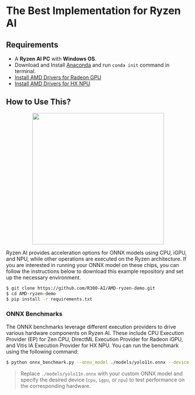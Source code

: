 # The Best Implementation for Ryzen AI

## Requirements
* A **Ryzen AI PC** with **Windows OS**.
* Download and Install [Anaconda](https://www.anaconda.com/download) and run `conda init` command in terminal.
* [Install AMD Drivers for Radeon GPU](https://www.amd.com/en/support/download/drivers.html)
* [Install AMD Drivers for HX NPU](https://ryzenai.docs.amd.com/en/latest/inst.html) 

## How to Use This?

<div align="center">
<img src="https://github.com/R300-AI/AMD-ryzen-demo/blob/main/docs/images/chipset.png" width=360"/>
</div>

Ryzen AI provides acceleration options for ONNX models using CPU, iGPU, and NPU, while other operations are executed on the Ryzen architecture. If you are interested in running your ONNX model on these chips, you can follow the instructions below to download this example repository and set up the necessary environment.
  
  ```bash
  $ git clone https://github.com/R300-AI/AMD-ryzen-demo.git
  $ cd AMD-ryzen-demo
  $ pip install -r requirements.txt
  ```

### ONNX Benchmarks

The ONNX benchmarks leverage different execution providers to drive various hardware components on Ryzen AI. These include CPU Execution Provider (EP) for Zen CPU, DirectML Execution Provider for Radeon iGPU, and Vitis IA Execution Provider for HX NPU. You can run the benchmark using the following command:
  
  ```bash
  $ python onnx_benchmark.py --onnx_model ./models/yolo11n.onnx --device cpu
  ```
  > Replace `./models/yolo11n.onnx` with your custom ONNX model and specify the desired device (`cpu`, `igpu`, or `npu`) to test performance on the corresponding hardware.
